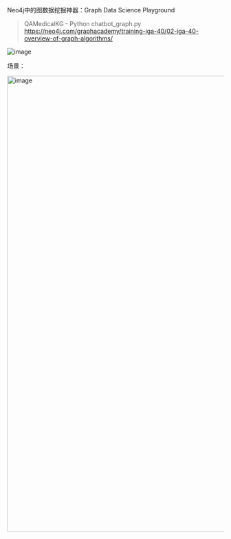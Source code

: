 Neo4j中的图数据挖掘神器：Graph Data Science Playground

> QAMedicalKG - Python chatbot_graph.py
> https://neo4j.com/graphacademy/training-iga-40/02-iga-40-overview-of-graph-algorithms/

![image](https://github.com/user-attachments/assets/e68d55e4-e550-46e0-8c7e-51b6fe020986)

场景：

<img width="1063" alt="image" src="https://github.com/user-attachments/assets/8be88959-a14c-489b-921b-d0fbddbe2b9c">

